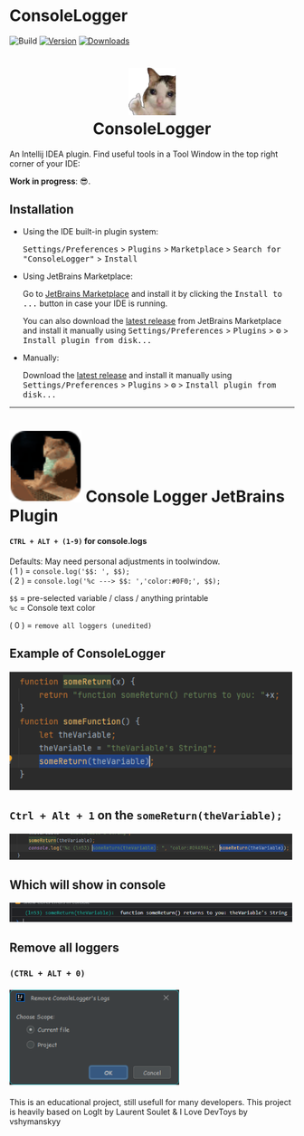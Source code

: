 
# ConsoleLogger

![Build](https://github.com/bg-omar/ConsoleLogger/workflows/Build/badge.svg)
[![Version](https://img.shields.io/jetbrains/plugin/v/MARKETPLACE_ID.svg)](https://plugins.jetbrains.com/plugin/MARKETPLACE_ID)
[![Downloads](https://img.shields.io/jetbrains/plugin/d/MARKETPLACE_ID.svg)](https://plugins.jetbrains.com/plugin/MARKETPLACE_ID)

<h1 align="center">
    <a href="">
      <img src="./src/main/resources/META-INF/pluginIcon3.svg" width="84" height="84" alt="logo"/>
    </a><br/>
    ConsoleLogger
</h1>

An Intellij IDEA plugin.
Find useful tools in a Tool Window in the top right corner of your IDE:

**Work in progress**: 😎.
## Installation

- Using the IDE built-in plugin system:

  <kbd>Settings/Preferences</kbd> > <kbd>Plugins</kbd> > <kbd>Marketplace</kbd> > <kbd>Search for "ConsoleLogger"</kbd> >
  <kbd>Install</kbd>

- Using JetBrains Marketplace:

  Go to [JetBrains Marketplace](https://plugins.jetbrains.com/plugin/MARKETPLACE_ID) and install it by clicking the <kbd>Install to ...</kbd> button in case your IDE is running.

  You can also download the [latest release](https://plugins.jetbrains.com/plugin/MARKETPLACE_ID/versions) from JetBrains Marketplace and install it manually using
  <kbd>Settings/Preferences</kbd> > <kbd>Plugins</kbd> > <kbd>⚙️</kbd> > <kbd>Install plugin from disk...</kbd>

- Manually:

  Download the [latest release](https://github.com/bg-omar/ConsoleLogger/releases/latest) and install it manually using
  <kbd>Settings/Preferences</kbd> > <kbd>Plugins</kbd> > <kbd>⚙️</kbd> > <kbd>Install plugin from disk...</kbd>


---

# ![Build](./src/main/resources/META-INF/pluginIcon.svg) Console Logger JetBrains Plugin

<!-- Plugin description -->
####  `CTRL + ALT + (1-9)` for console.logs
Defaults:  May need personal adjustments in toolwindow.  
( 1 ) = ```console.log('$$: ', $$);```  
( 2 ) = ```console.log('%c ---> $$: ','color:#0F0;', $$);```   

 `$$` = pre-selected variable / class / anything printable  
 `%c` = Console text color
           
( 0 ) = `remove all loggers (unedited)`      

## Example of ConsoleLogger  
#### [<img src="https://github.com/bg-omar/consolelogger/blob/master/.github/pics/preview1.png?raw=true" width="500px"/>]()  
## `Ctrl + Alt + 1`  on the `someReturn(theVariable);`  
#### [<img src="https://github.com/bg-omar/consolelogger/blob/master/.github/pics/preview2.png?raw=true" width="500px%"/>]()  
## Which will show in console
#### [<img src="https://github.com/bg-omar/consolelogger/blob/master/.github/pics/preview3.png?raw=true" width="500px%"/>]()  
## Remove all loggers  
### `(CTRL + ALT + 0)`  
#### [<img src="https://github.com/bg-omar/consolelogger/blob/master/.github/pics/preview6.png?raw=true" width="300px%"/>]()   

This is an educational project, still usefull for many developers.
This project is heavily based on LogIt by Laurent Soulet &  I Love DevToys by vshymanskyy

<!-- Plugin description end -->
